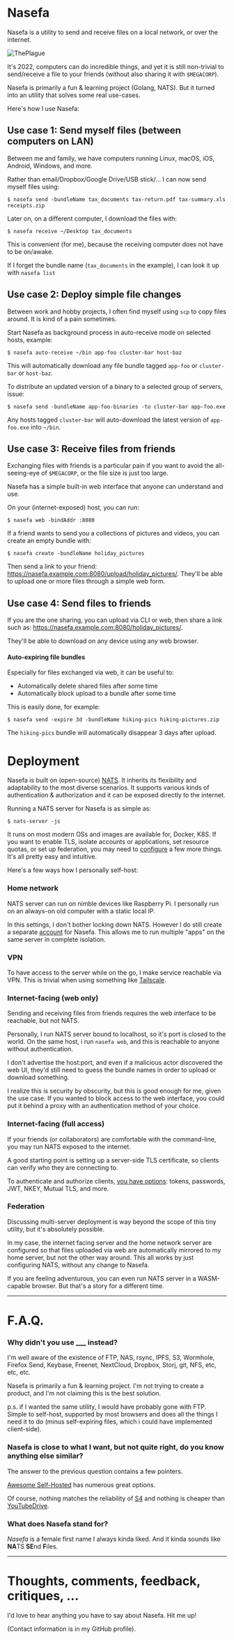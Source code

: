 # Nasefa

Nasefa is a utility to send and receive files on a local network, or over the internet.

![ThePlague]

It's 2022, computers can do incredible things, and yet it is still non-trivial to send/receive a file to your friends (without also sharing it with `$MEGACORP`).

Nasefa is primarily a fun & learning project (Golang, NATS).
But it turned into an utility that solves some real use-cases.

Here's how I use Nasefa:

## Use case 1: Send myself files (between computers on LAN)

Between me and family, we have computers running Linux, macOS, iOS, Android, Windows, and more.

Rather than email/Dropbox/Google Drive/USB stick/... I can now send myself files using:

```
$ nasefa send -bundleName tax_documents tax-return.pdf tax-summary.xls receipts.zip
```

Later on, on a different computer, I download the files with:

```
$ nasefa receive ~/Desktop tax_documents
```

This is convenient (for me), because the receiving computer does not have to be on/awake.

If I forget the bundle name (`tax_documents` in the example), I can look it up with `nasefa list`

## Use case 2: Deploy simple file changes

Between work and hobby projects, I often find myself using `scp` to copy files around. It is kind of a pain sometimes.

Start Nasefa as background process in auto-receive mode on selected hosts, example:

```
$ nasefa auto-receive ~/bin app-foo cluster-bar host-baz
```

This will automatically download any file bundle tagged `app-foo` or `cluster-bar` or `host-baz`.

To distribute an updated version of a binary to a selected group of servers, issue:

```
$ nasefa send -bundleName app-foo-binaries -to cluster-bar app-foo.exe
```

Any hosts tagged `cluster-bar` will auto-download the latest version of `app-foo.exe` into `~/bin`.

## Use case 3: Receive files from friends

Exchanging files with friends is a particular pain if you want to avoid the all-seeing-eye of `$MEGACORP`, or the file size is just too large.

Nasefa has a simple built-in web interface that anyone can understand and use.

On your (internet-exposed) host, you can run:

```
$ nasefa web -bindAddr :8080
```

If a friend wants to send you a collections of pictures and videos, you can create an empty bundle with:

```
$ nasefa create -bundleName holiday_pictures
```

Then send a link to your friend: https://nasefa.example.com:8080/upload/holiday_pictures/.
They'll be able to upload one or more files through a simple web form.

## Use case 4: Send files to friends

If you are the one sharing, you can upload via CLI or web, then share a link such as: https://nasefa.example.com:8080/holiday_pictures/.

They'll be able to download on any device using any web browser.

#### Auto-expiring file bundles

Especially for files exchanged via web, it can be useful to:
 - Automatically delete shared files after some time
 - Automatically block upload to a bundle after some time

This is easily done, for example:

```
$ nasefa send -expire 3d -bundleName hiking-pics hiking-pictures.zip
```

The `hiking-pics` bundle will automatically disappear 3 days after upload.

# Deployment

Nasefa is built on (open-source) [NATS](https://nats.io/).
It inherits its flexibility and adaptability to the most diverse scenarios.
It supports various kinds of authentication & authorization and it can be exposed directly to the internet.

Running a NATS server for Nasefa is as simple as:

```
$ nats-server -js
```

It runs on most modern OSs and images are available for, Docker, K8S.
If you want to enable TLS, isolate accounts or applications, set resource quotas, or set up federation, you may need to [configure](https://docs.nats.io/running-a-nats-service/configuration) a few more things. It's all pretty easy and intuitive.

Here's a few ways how I personally self-host:

### Home network

NATS server can run on nimble devices like Raspberry Pi.
I personally run on an always-on old computer with a static local IP.

In this settings, I don't bother locking down NATS.
However I do still create a separate [account](https://docs.nats.io/running-a-nats-service/configuration/securing_nats/accounts) for Nasefa. This allows me to run multiple "apps" on the same server in complete isolation.

### VPN

To have access to the server while on the go, I make service reachable via VPN. This is trivial when using something like [Tailscale](https://tailscale.com/).

### Internet-facing (web only)

Sending and receiving files from friends requires the web interface to be reachable, but not NATS.

Personally, I run NATS server bound to localhost, so it's port is closed to the world. On the same host, i run `nasefa web`, and this is reachable to anyone without authentication.

I don't advertise the host:port, and even if a malicious actor discovered the web UI, they'd still need to guess the bundle names in order to upload or download something.

I realize this is security by obscurity, but this is good enough for me, given the use case. If you wanted to block access to the web interface, you could put it behind a proxy with an authentication method of your choice.

### Internet-facing (full access)

If your friends (or collaborators) are comfortable with the command-line, you may run NATS exposed to the internet.

A good starting point is setting up a server-side TLS certificate, so clients can verify who they are connecting to.

To authenticate and authorize clients, [you have options](https://docs.nats.io/running-a-nats-service/configuration/securing_nats): tokens, passwords, JWT, NKEY, Mutual TLS, and more.

### Federation

Discussing multi-server deployment is way beyond the scope of this tiny utility, but it's absolutely possible.

In my case, the internet facing server and the home network server are configured so that files uploaded via web are automatically mirrored to my home server, but not the other way around.
This all works by just configuring NATS, without any change to Nasefa.

If you are feeling adventurous, you can even run NATS server in a WASM-capable browser. But that's a story for a different time.

---

# F.A.Q.

### Why didn't you use ___ instead?

I'm well aware of the existence of FTP, NAS, rsync, IPFS, S3, Wormhole, Firefox Send, Keybase, Freenet, NextCloud, Dropbox, Storj, git, NFS, etc, etc, etc.

Nasefa is primarily a fun & learning project. I'm not trying to create a product, and I'm not claiming this is the best solution.

p.s. if I wanted the same utility, I would have probably gone with FTP.
Simple to self-host, supported by most browsers and does all the things I need it to do (minus self-expiring files, which i could have implemented client-side).

### Nasefa is close to what I want, but not quite right, do you know anything else similar?

The answer to the previous question contains a few pointers.

[Awesome Self-Hosted](https://github.com/awesome-selfhosted/awesome-selfhosted) has numerous great options.

Of course, nothing matches the reliability of [S4](http://www.supersimplestorageservice.com/) and nothing is cheaper than [YouTubeDrive](https://github.com/dzhang314/YouTubeDrive).


### What does Nasefa stand for?

*Nasefa* is a female first name I always kinda liked. And it kinda sounds like **NA**TS **SE**nd **F**iles.

---

# Thoughts, comments, feedback, critiques, ...

I'd love to hear anything you have to say about Nasefa. Hit me up!

(Contact information is in my GitHub profile).



[ThePlague]: /theplague.png "It's not that easy, Mr ThePlague!"
